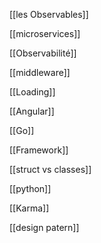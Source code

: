 [[les Observables]]

[[microservices]]

[[Observabilité]]

[[middleware]]

[[Loading]]

[[Angular]]

[[Go]]

[[Framework]]

[[struct vs classes]]

[[python]]

[[Karma]]

[[design patern]]